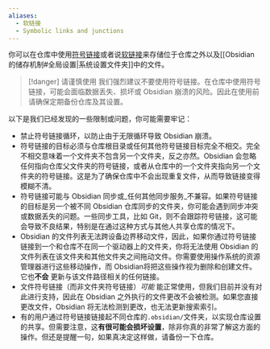 ```yaml
---
aliases:
  - 软链接
  - Symbolic links and junctions
---
```


你可以在仓库中使用[符号链接](https://zh.wikipedia.org/wiki/%E7%AC%A6%E5%8F%B7%E9%93%BE%E6%8E%A5)或者说[软链接](https://learn.microsoft.com/en-us/windows/win32/fileio/hard-links-and-junctions#junctions)来存储位于仓库之外以及[[Obsidian 的储存机制#全局设置|系统设置文件夹]]中的文件。

> [!danger] 请谨慎使用
> 我们强烈建议不要使用符号链接。在仓库中使用符号链接，可能会面临数据丢失、损坏或 Obsidian 崩溃的风险。因此在使用前请确保定期备份仓库及其设置。

以下是我们已经发现的一些限制或问题，你可能需要牢记：

- 禁止符号链接循环，以防止由于无限循环导致 Obsidian 崩溃。
- 符号链接的目标必须与仓库根目录或任何其他符号链接目标完全不相交。完全不相交意味着一个文件夹不包含另一个文件夹，反之亦然。Obsidian 会忽略任何指向仓库父文件夹的符号链接，或者从仓库中的一个文件夹指向另一个文件夹的符号链接。这是为了确保仓库中不会出现重复文件，从而导致链接变得模糊不清。
- 符号链接可能与 Obsidian 同步或_任何其他同步服务_不兼容。如果符号链接的目标是另一个被不同 Obsidian 仓库同步的文件夹，你可能会遇到同步冲突或数据丢失的问题。一些同步工具，比如 Git，则不会跟踪符号链接，这可能会导致不良结果，特别是在通过这种方式与其他人共享仓库的情况下。
- Obsidian 的文件列表无法跨设备边界移动文件，因此，如果你通过符号链接链接到一个和仓库不在同一个驱动器上的文件夹，你将无法使用 Obsidian 的文件列表在该文件夹和其他文件夹之间拖动文件。你需要使用操作系统的资源管理器进行这些移动操作，而 Obsidian将把这些操作视为删除和创建文件。它也**不会** 更新与该文件路径相关的任何链接。
- 文件符号链接（而非文件夹符号链接）_可能_ 能正常使用，但我们目前并没有对此进行支持，因此在 Obsidian 之外执行的文件更改不会被检测。如果您直接更改文件，Obsidian 将无法检测到更改，也无法更新搜索索引。
- 有的用户通过符号链接链接起不同仓库的`.obsidian/`文件夹，以实现仓库设置的共享。但需要注意，这**有很可能会损坏设置**，除非你真的非常了解这方面的操作。但还是提醒一句，如果真决定这样做，请备份一下仓库。
